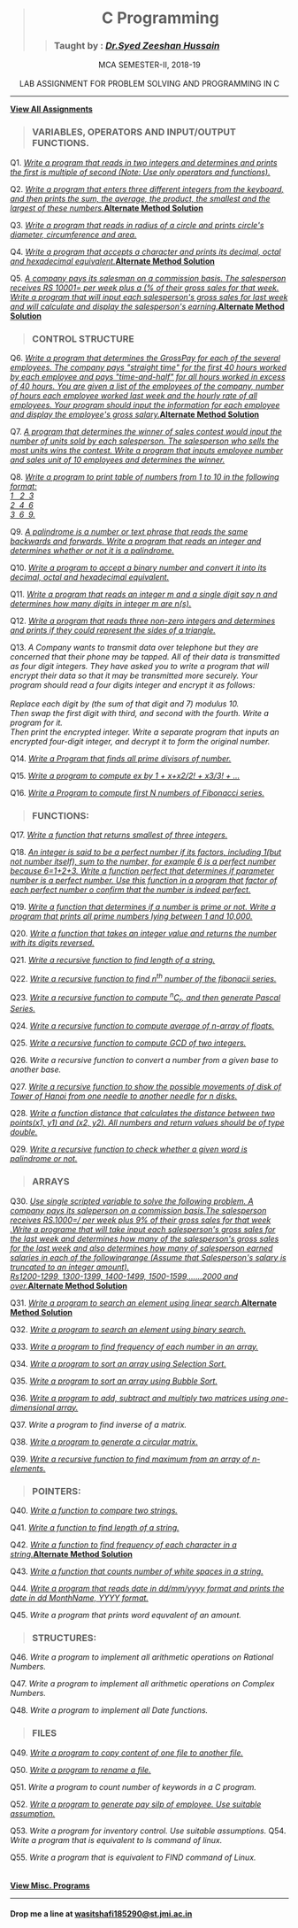 
># <div align="center">**C Programming**</div>
>> ### Taught by : _[Dr.Syed Zeeshan Hussain](https://www.jmi.ac.in/computerscience/faculty-members/Dr_Syed_Zeeshan_Hussain-2203 "See Profile")_

<div align="center">MCA SEMESTER-II, 2018-19</div>
<br/>

<div align="center">LAB ASSIGNMENT FOR PROBLEM SOLVING AND PROGRAMMING IN C</div>

***

**[View All Assignments](C%20Programming/Assignments/ "View Code")**

> ### **VARIABLES, OPERATORS AND INPUT/OUTPUT FUNCTIONS.**

Q1.   _[Write a program that reads in two integers and determines and prints the first is multiple of second (Note: Use only 
    operators and functions).](C%20Programming/Assignments/jmi_p1.c "View Code")_

Q2.   _[Write a program that enters three different integers from the keyboard, and then prints the sum, the average, the 
    product, the smallest and the largest of these numbers.](C%20Programming/Assignments/jmi_p2-1.c "View Code")_**[Alternate Method Solution](C%20Programming/Assignments/jmi_p2-2.c "View Code")**
    
Q3.   _[Write a program that reads in radius of a circle and prints circle's diameter, circumference and area.
](C%20Programming/Assignments/jmi_p3.c  "View Code")_

Q4.   _[Write a program that accepts a character and prints its decimal, octal and hexadecimal equivalent.](C%20Programming/Assignments/jmi_p4-1.c "View Code")_**[Alternate Method Solution](C%20Programming/Assignments/jmi_p4-2.c "View Code")**

Q5.   _[A company pays its salesman on a commission basis. The salesperson receives RS 10001= per week plus a (% of their 
    gross sales for that week. Write a program that will input each salesperson's gross sales for last week and will calculate and display the salesperson's earning.](C%20Programming/Assignments/jmi_p5-1.c "View Code")_**[Alternate Method Solution](C%20Programming/Assignments/jmi_p5-2.c "View Code")**

> ### CONTROL STRUCTURE

Q6.   _[Write a program that determines the GrossPay for each of the several employees. The company pays "straight time" 
    for the first 40 hours worked by each employee and pays "time-and-half" for all hours worked in excess of 40 hours. 
    You are given a list of the employees of the company, number of hours each employee worked last week and the 
    hourly rate of all employees. Your program should input the information for each employee and display the employee's 
    gross salary.](C%20Programming/Assignments/jmi_p6-1.c "View Code")_**[Alternate Method Solution](C%20Programming/Assignments/jmi_p6-2.c "View Code")**

Q7.   _[A program that determines the winner of sales contest would input the number of units sold by each salesperson. The 
    salesperson who sells the most units wins the contest. Write a program that inputs employee number and sales unit of 
    10 employees and determines the winner.](C%20Programming/Assignments/jmi_p7.c "View Code")_

Q8.   _[Write a program to print table of numbers from 1 to 10 in the following format:<br>1 &nbsp;&nbsp;2&nbsp;&nbsp;3<br>2&nbsp;&nbsp;4&nbsp;&nbsp;6<br>
    3&nbsp;&nbsp;6&nbsp;&nbsp;9.](C%20Programming/Assignments/jmi_p8.c "View Code")_

Q9.   _[A palindrome is a number or text phrase that reads the same backwards and forwards.
    Write a program that reads an integer and determines whether or not it is a palindrome.](C%20Programming/Assignments/jmi_p9.c "View Code")_

Q10.   _[Write a program to accept a binary number and convert it into its decimal, octal and hexadecimal equivalent.](C%20Programming/Assignments/jmi_p10.c "View Code")_

Q11.   _[Write a program that reads an integer m and a single digit say n and determines how many digits in integer m are n(s).](C%20Programming/Assignments/jmi_p11.c "View Code")_

Q12.   _[Write a program that reads three non-zero integers and determines and prints if they could represent the sides of a 
    triangle.](C%20Programming/Assignments/jmi_p12.c "View Code")_

Q13.   _A Company wants to transmit data over telephone but they are concerned that their phone may be tapped. All of their 
    data is transmitted as four digit integers. They have asked you to write a program that will encrypt their data so that it may be transmitted more securely. Your program should read a four digits integer and encrypt it as follows:<br><br>Replace each digit by (the sum of that digit and 7) modulus 10.
<br>Then swap the first digit with third, and second with the fourth. Write a program for it.
<br>Then print the encrypted integer. Write a separate program that inputs an encrypted four-digit integer, and decrypt it 
     to form the original number._

Q14.   _[Write a Program that finds all prime divisors of number.](C%20Programming/Assignments/jmi_p14.c "View Code")_

Q15.   _[Write a program to compute ex by 1 + x+x2/2! + x3/3! + ...](C%20Programming/Assignments/jmi_p15.c "View Code")_

Q16.   _[Write a Program to compute first N numbers of Fibonacci series.](C%20Programming/Assignments/jmi_p16.c "View Code")_

> ### FUNCTIONS:

Q17.   _[Write a function that returns smallest of three integers.](C%20Programming/Assignments/jmi_p17.c "View Code")_

Q18.   _[An integer is said to be a perfect number if its factors, including 1(but not number itself), sum to the number, for example 6 is a perfect number because 6=1+2+3. Write a function perfect that determines if parameter number is a 
    perfect number. Use this function in a program that factor of each perfect number o confirm that the number is indeed 
    perfect.](C%20Programming/Assignments/jmi_p18.c "View Code")_

Q19.   _[Write a function that determines if a number is prime or not. Write a program that prints all prime numbers lying 
    between 1 and 10,000.](C%20Programming/Assignments/jmi_p19.c "View Code")_

Q20.   _[Write a function that takes an integer value and returns the number with its digits reversed.](C%20Programming/Assignments/jmi_p20.c "View Code")_


Q21.   _[Write a recursive function to find length of a string.](C%20Programming/Assignments/jmi_p21.c "View Code")_

Q22.   _[Write a recursive function to find n<sup>th</sup> number of the fibonacii series.](C%20Programming/Assignments/jmi_p22.c "View Code")_

Q23.   _[Write a recursive function to compute <sup>n</sup>C<sub>r</sub>, and then generate Pascal Series.](C%20Programming/Assignments/jmi_p23.c "View Code")_

Q24.   _[Write a recursive function to compute average of n-array of floats.](C%20Programming/Assignments/jmi_p24.c "View Code")_

Q25.   _[Write a recursive function to compute GCD of two integers.](C%20Programming/Assignments/jmi_p25.c "View Code")_

Q26.   _Write a recursive function to convert a number from a given base to another base._

Q27.   _[Write a recursive function to show the possible movements of disk of Tower of Hanoi from one needle to another needle for n disks.](C%20Programming/Assignments/jmi_p27.c "View Code")_

Q28.   _[Write a function distance that calculates the distance between two points(x1, y1) and (x2, y2). All numbers and return values should be of type double.](C%20Programming/Assignments/jmi_p28.c "View Code")_

Q29.   _[Write a recursive function to check whether a given word is palindrome or not.](C%20Programming/Assignments/jmi_p29.c "View Code")_

> ### ARRAYS

Q30.   _[Use single scripted variable to solve the following problem. A company pays its saleperson on a commission basis.The salesperson receives RS.1000=/ per week plus 9% of their gross sales for that week .Write a programe that will take input each salesperson's gross sales for the last week and determines how many of the salesperson's gross sales for the last week and also determines how many of salesperson earned salaries in each of the followingrange (Assume that Salesperson's salary is truncated to an integer amount).<br/>Rs1200-1299, 1300-1399, 1400-1499, 1500-1599,......2000 and over.](C%20Programming/Assignments/jmi_p30-1.c "View Code")_**[Alternate Method Solution](C%20Programming/Assignments/jmi_p30-2.c "View Code")**

Q31.   _[Write a program to search an element using linear search.](C%20Programming/Assignments/jmi_p31-1.c "View Code")_**[Alternate Method Solution](C%20Programming/Assignments/jmi_p31-2.c "View Code")**

Q32.   _[Write a program to search an element using binary search.](C%20Programming/Assignments/jmi_p32.c "View Code")_

Q33.   _[Write a program to find frequency of each number in an array.](C%20Programming/Assignments/jmi_p33.c "View Code")_

Q34.   _[Write a program to sort an array using Selection Sort.](C%20Programming/Assignments/jmi_p34.c "View Code")_

Q35.   _[Write a program to sort an array using Bubble Sort.](C%20Programming/Assignments/jmi_p35.c "View Code")_

Q36.   _[Write a program to add, subtract and multiply two matrices using one-dimensional array.](C%20Programming/Assignments/jmi_p36.c "View Code")_

Q37.   _Write a program to find inverse of a matrix._

Q38.   _[Write a program to generate a circular matrix.](C%20Programming/Assignments/jmi_p38.c "View Code")_

Q39.   _[Write a recursive function to find maximum from an array of n-elements.](C%20Programming/Assignments/jmi_p39.c "View Code")_


> ### POINTERS:
Q40.   _[Write a function to compare two strings.](C%20Programming/Assignments/jmi_p40.c "View Code")_

Q41.   _[Write a function to find length of a string.](C%20Programming/Assignments/jmi_p41.c "View Code")_

Q42.   _[Write a function to find frequency of each character in a string.](C%20Programming/Assignments/jmi_p42-1.c "View Code")_**[Alternate Method Solution](C%20Programming/Assignments/jmi_p42-2.c "View Code")**

Q43.   _[Write a function that counts number of white spaces in a string.](C%20Programming/Assignments/jmi_p43.c "View Code")_

Q44.   _[Write a program that reads date in dd/mm/yyyy format and prints the date in dd MonthName, YYYY format.](C%20Programming/Assignments/jmi_p44.c "View Code")_

Q45.   _Write a program that prints word equvalent of an amount._

> ### STRUCTURES:
Q46.   _Write a program to implement all arithmetic operations on Rational Numbers._

Q47.   _Write a program to implement all arithmetic operations on Complex Numbers._

Q48.   _Write a program to implement all Date functions._

> ### FILES
Q49.   _[Write a program to copy content of one file to another file.](C%20Programming/Assignments/jmi_p49.c "View Code")_

Q50.   _[Write a program to rename a file.](C%20Programming/Assignments/jmi_p50.c "View Code")_

Q51.   _Write a program to count number of keywords in a C program._

Q52.   _[Write a program to generate pay silp of employee. Use suitable assumption.](C%20Programming/Assignments/jmi_p52.c "View Code")_

Q53.   _Write a program for inventory control. Use suitable assumptions._
Q54.   _Write a program that is equivalent to <i>ls</i> command of linux._

Q55.   _Write a program that is equivalent to <i>FIND</i> command of Linux._<br/><br/><br/>
      **[View Misc. Programs](C%20Programming/Misc.(Practice%20Programs)/ "View Code")**
<hr/>






#### **Drop me a line at** <wasitshafi185290@st.jmi.ac.in>



<!-- Template 
Q#.   _[](C%20Programming/Assignments/jmi_p#.c "View Code")_

-->
